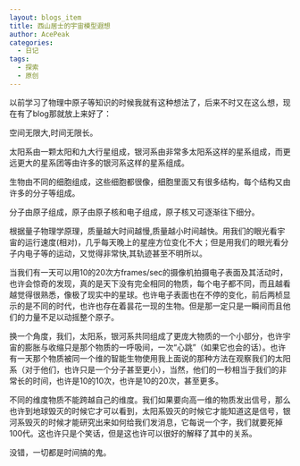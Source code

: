 ```yaml
---
layout: blogs_item
title: 西山居士的宇宙模型遐想
author: AcePeak
categories:
  - 日记
tags:
  - 探索
  - 原创
---
```


以前学习了物理中原子等知识的时候我就有这种想法了，后来不时又在这么想，现在有了blog那就放上来好了：

空间无限大,时间无限长。

太阳系由一颗太阳和九大行星组成，银河系由非常多太阳系这样的星系组成，而更远更大的星系团等由许多的银河系这样的星系组成。

生物由不同的细胞组成，这些细胞都很像，细胞里面又有很多结构，每个结构又由许多的分子等组成。

分子由原子组成，原子由原子核和电子组成，原子核又可逐渐往下细分。

根据量子物理学原理，质量越大时间越慢,质量越小时间越快。用我们的眼光看宇宙的运行速度(相对)，几乎每天晚上的星座方位变化不大；但是用我们的眼光看分子内电子等的运动，又觉得非常快,其轨迹甚至不明所以。

当我们有一天可以用10的20次方frames/sec的摄像机拍摄电子表面及其活动时，也许会惊奇的发现，真的是天下没有完全相同的物质，每个电子都不同，而且越看越觉得很熟悉，像极了现实中的星球。也许电子表面也在不停的变化，前后两桢显示的是不同的时代，也许也存在着昙花一现的生物。但是那一定只是一瞬间而且他们的力量不足以动摇整个原子。

换一个角度，我们，太阳系，银河系共同组成了更庞大物质的一个小部分，也许宇宙的膨胀与收缩只是那个物质的一呼吸间，一次“心跳”（如果它也会的话）。也许有一天那个物质被同一个维的智能生物使用我上面说的那种方法在观察我们的太阳系（对于他们，也许只是一个分子甚至更小），当然，他们的一秒相当于我们的非常长的时间，也许是10的10次，也许是10的20次，甚至更多。

不同的维度物质不能跨越自己的维度。我们如果要向高一维的物质发出信号，那么也许到地球毁灭的时候它才可以看到，太阳系毁灭的时候它才能知道这是信号，银河系毁灭的时候才能研究出来如何给我们发消息，它每说一个字，我们就要死掉100代。这也许只是个笑话，但是这也许可以很好的解释了其中的关系。

没错，一切都是时间搞的鬼。
